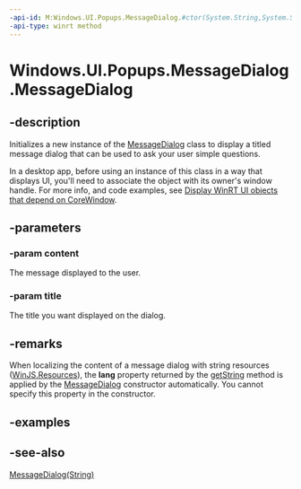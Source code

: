 ```yaml
---
-api-id: M:Windows.UI.Popups.MessageDialog.#ctor(System.String,System.String)
-api-type: winrt method
---
```


<!-- Method syntax
public MessageDialog(System.String content, System.String title)
-->

# Windows.UI.Popups.MessageDialog.MessageDialog

## -description
Initializes a new instance of the [MessageDialog](messagedialog.md) class to display a titled message dialog that can be used to ask your user simple questions.

In a desktop app, before using an instance of this class in a way that displays UI, you'll need to associate the object with its owner's window handle. For more info, and code examples, see [Display WinRT UI objects that depend on CoreWindow](/windows/apps/develop/ui-input/display-ui-objects#winui-3-with-c).

## -parameters
### -param content
The message displayed to the user.

### -param title
The title you want displayed on the dialog.

## -remarks
When localizing the content of a message dialog with string resources ([WinJS.Resources](/previous-versions/windows/apps/br229779(v=win.10))), the **lang** property returned by the [getString](/previous-versions/windows/apps/hh701590(v=win.10)) method is applied by the [MessageDialog](messagedialog.md) constructor automatically. You cannot specify this property in the constructor.

## -examples

## -see-also
[MessageDialog(String)](messagedialog_messagedialog_290278668.md)